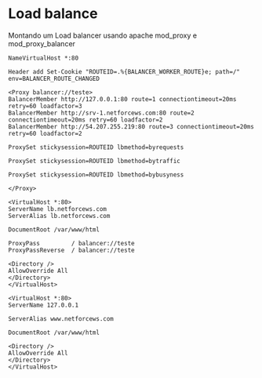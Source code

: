 # Load balance

Montando um Load balancer usando apache mod_proxy e mod_proxy_balancer

    NameVirtualHost *:80

    Header add Set-Cookie "ROUTEID=.%{BALANCER_WORKER_ROUTE}e; path=/" env=BALANCER_ROUTE_CHANGED

    <Proxy balancer://teste>
    BalancerMember http://127.0.0.1:80 route=1 connectiontimeout=20ms retry=60 loadfactor=3
    BalancerMember http://srv-1.netforcews.com:80 route=2 connectiontimeout=20ms retry=60 loadfactor=2
    BalancerMember http://54.207.255.219:80 route=3 connectiontimeout=20ms retry=60 loadfactor=2

    ProxySet stickysession=ROUTEID lbmethod=byrequests

    ProxySet stickysession=ROUTEID lbmethod=bytraffic

    ProxySet stickysession=ROUTEID lbmethod=bybusyness

    </Proxy>

    <VirtualHost *:80>
    ServerName lb.netforcews.com
    ServerAlias lb.netforcews.com
  
    DocumentRoot /var/www/html
  
    ProxyPass         / balancer://teste
    ProxyPassReverse  / balancer://teste
  
    <Directory />
    AllowOverride All
    </Directory>
    </VirtualHost>

    <VirtualHost *:80>
    ServerName 127.0.0.1
  
    ServerAlias www.netforcews.com

    DocumentRoot /var/www/html

    <Directory />
    AllowOverride All
    </Directory>
    </VirtualHost>
